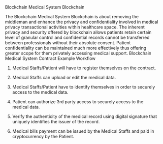 Blockchain Medical System Blockchain

The Blockchain Medical System Blockchain is about removing the middleman and enhance the privacy and confidentiality involved in medical privacy transactional activities within healthcare space. The inherent privacy and security offered by blockchain allows patients retain certain level of granular control and confidential records cannot be transferred between professionals without their absolute consent. Patient confidentiality can be maintained much more effectively thus offering greater scope for them privately accessing medical support.
Blockchain Medical System Contract Example Workflow

1. Medical Staffs/Patient will have to register themselves on the contract.

2. Medical Staffs can upload or edit the medical data.

3. Medical Staffs/Patient have to identify themselves in order to securely access to the medical data.

4. Patient can authorize 3rd party access to securely access to the medical data.

5. Verify the authenticity of the medical record using digital signature that uniquely identifies the issuer of the record.

6. Medical bills payment can be issued by the Medical Staffs and paid in cryptocurrency by the Patient.
